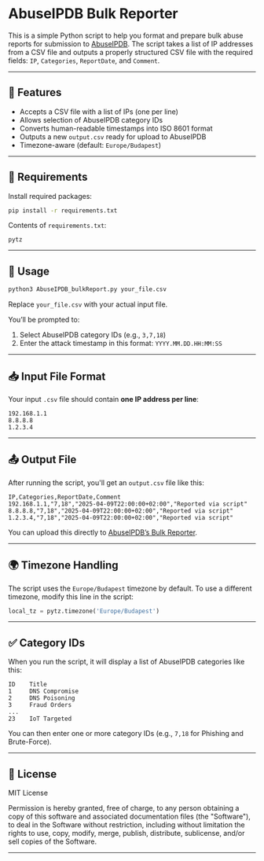 # AbuseIPDB Bulk Reporter

This is a simple Python script to help you format and prepare bulk abuse reports for submission to [AbuseIPDB](https://www.abuseipdb.com/). The script takes a list of IP addresses from a CSV file and outputs a properly structured CSV file with the required fields: `IP`, `Categories`, `ReportDate`, and `Comment`.

---

## 🚀 Features

- Accepts a CSV file with a list of IPs (one per line)
- Allows selection of AbuseIPDB category IDs
- Converts human-readable timestamps into ISO 8601 format
- Outputs a new `output.csv` ready for upload to AbuseIPDB
- Timezone-aware (default: `Europe/Budapest`)

---

## 🧰 Requirements

Install required packages:

```bash
pip install -r requirements.txt
```

Contents of `requirements.txt`:

```
pytz
```

---

## 📝 Usage

```bash
python3 AbuseIPDB_bulkReport.py your_file.csv
```

Replace `your_file.csv` with your actual input file.

You’ll be prompted to:
1. Select AbuseIPDB category IDs (e.g., `3,7,18`)
2. Enter the attack timestamp in this format: `YYYY.MM.DD.HH:MM:SS`

---

## 📥 Input File Format

Your input `.csv` file should contain **one IP address per line**:

```
192.168.1.1
8.8.8.8
1.2.3.4
```

---

## 📤 Output File

After running the script, you'll get an `output.csv` file like this:

```
IP,Categories,ReportDate,Comment
192.168.1.1,"7,18","2025-04-09T22:00:00+02:00","Reported via script"
8.8.8.8,"7,18","2025-04-09T22:00:00+02:00","Reported via script"
1.2.3.4,"7,18","2025-04-09T22:00:00+02:00","Reported via script"
```

You can upload this directly to [AbuseIPDB’s Bulk Reporter](https://www.abuseipdb.com/bulk-report).

---

## 🌍 Timezone Handling

The script uses the `Europe/Budapest` timezone by default. To use a different timezone, modify this line in the script:

```python
local_tz = pytz.timezone('Europe/Budapest')
```

---

## ✅ Category IDs

When you run the script, it will display a list of AbuseIPDB categories like this:

```
ID    Title
1     DNS Compromise
2     DNS Poisoning
3     Fraud Orders
...
23    IoT Targeted
```

You can then enter one or more category IDs (e.g., `7,18` for Phishing and Brute-Force).

---

## 🪪 License

MIT License

Permission is hereby granted, free of charge, to any person obtaining a copy
of this software and associated documentation files (the "Software"), to deal
in the Software without restriction, including without limitation the rights
to use, copy, modify, merge, publish, distribute, sublicense, and/or sell
copies of the Software.

---
